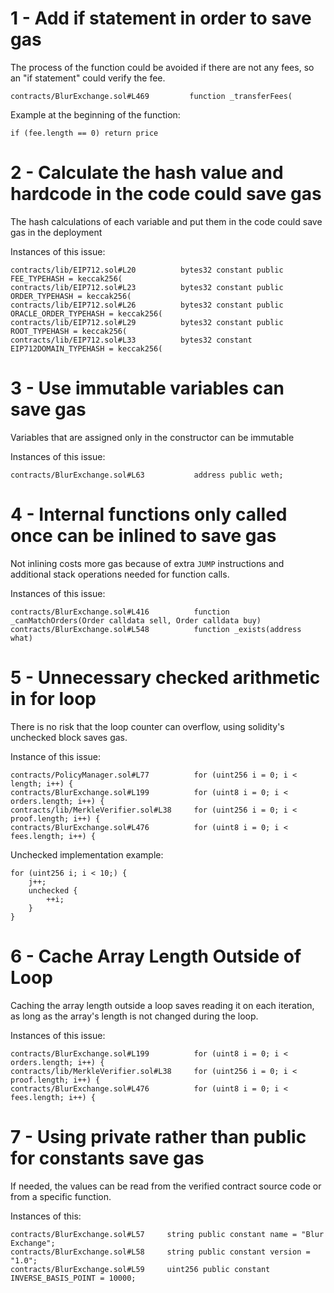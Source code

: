 1 - Add if statement in order to save gas
==

The process of the function could be avoided if there are not any fees, so an "if statement" could verify the fee.

```
contracts/BlurExchange.sol#L469         function _transferFees(
```

Example at the beginning of the function:

```
if (fee.length == 0) return price
```

2 - Calculate the hash value and hardcode in the code could save gas
==

The hash calculations of each variable and put them in the code could save gas in the deployment

Instances of this issue:

```
contracts/lib/EIP712.sol#L20          bytes32 constant public FEE_TYPEHASH = keccak256(
contracts/lib/EIP712.sol#L23          bytes32 constant public ORDER_TYPEHASH = keccak256(
contracts/lib/EIP712.sol#L26          bytes32 constant public ORACLE_ORDER_TYPEHASH = keccak256(
contracts/lib/EIP712.sol#L29          bytes32 constant public ROOT_TYPEHASH = keccak256(
contracts/lib/EIP712.sol#L33          bytes32 constant EIP712DOMAIN_TYPEHASH = keccak256(
```

3 - Use immutable variables can save gas
==

Variables that are assigned only in the constructor can be immutable

Instances of this issue:

```
contracts/BlurExchange.sol#L63           address public weth;
```

4 - Internal functions only called once can be inlined to save gas
==

Not inlining costs more gas because of extra ```JUMP``` instructions and additional stack operations needed for function calls.

Instances of this issue:

```
contracts/BlurExchange.sol#L416          function _canMatchOrders(Order calldata sell, Order calldata buy)
contracts/BlurExchange.sol#L548          function _exists(address what)
```

5 - Unnecessary checked arithmetic in for loop
==

There is no risk that the loop counter can overflow, using solidity's unchecked block saves gas.

Instance of this issue:

```
contracts/PolicyManager.sol#L77          for (uint256 i = 0; i < length; i++) {
contracts/BlurExchange.sol#L199          for (uint8 i = 0; i < orders.length; i++) {
contracts/lib/MerkleVerifier.sol#L38     for (uint256 i = 0; i < proof.length; i++) {
contracts/BlurExchange.sol#L476          for (uint8 i = 0; i < fees.length; i++) {
```

Unchecked implementation example:

```
for (uint256 i; i < 10;) {
    j++;
    unchecked {
        ++i;
    }
}
```

6 - Cache Array Length Outside of Loop
==

Caching the array length outside a loop saves reading it on each iteration, as long as the array's length is not changed during the loop.

Instances of this issue:
```
contracts/BlurExchange.sol#L199          for (uint8 i = 0; i < orders.length; i++) {
contracts/lib/MerkleVerifier.sol#L38     for (uint256 i = 0; i < proof.length; i++) {
contracts/BlurExchange.sol#L476          for (uint8 i = 0; i < fees.length; i++) {

```

7 - Using private rather than public for constants save gas
==

If needed, the values can be read from the verified contract source code or from a specific function.

Instances of this:
```
contracts/BlurExchange.sol#L57     string public constant name = "Blur Exchange";
contracts/BlurExchange.sol#L58     string public constant version = "1.0";
contracts/BlurExchange.sol#L59     uint256 public constant INVERSE_BASIS_POINT = 10000;
```
